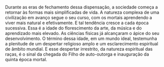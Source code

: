 ﻿Durante as eras de fechamento dessa dispensação, a sociedade começa a retornar às formas mais simplificadas de vida. A natureza complexa de uma civilização em avanço segue o seu curso, com os mortais aprendendo a viver mais natural e efetivamente. E tal tendência cresce a cada época sucessiva. Essa é a idade do florescimento da arte, da música e do aprendizado mais elevado. As ciências físicas já alcançaram o ápice do seu desenvolvimento. O término dessa idade, em um mundo ideal, testemunha a plenitude de um despertar religioso amplo e um esclarecimento espiritual de âmbito mundial. E esse despertar irrestrito, da natureza espiritual das raças, é o sinal da chegada do Filho de auto-outorga e inauguração da quinta época mortal.
